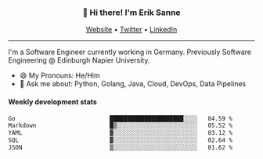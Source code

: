 <h3 align="center">👋 Hi there! I'm Erik Sanne</h3>
<p align="center">
  <a href="https://eriksanne.com">Website</a> •
  <a href="https://twitter.com/ErikKonradSanne">Twitter</a> •
  <a href="https://www.linkedin.com/in/eriksanne/">LinkedIn</a>
</p>

---
I'm a Software Engineer currently working in Germany. Previously Software Engineering @ Edinburgh Napier University.

- 😄 My Pronouns: He/Him
- 💬 Ask me about: Python, Golang, Java, Cloud, DevOps, Data Pipelines

<h4>Weekly development stats</h4>
<!--START_SECTION:waka-->

```txt
Go                           █████████████████████░░░░   84.59 %
Markdown                     █▒░░░░░░░░░░░░░░░░░░░░░░░   05.52 %
YAML                         ▓░░░░░░░░░░░░░░░░░░░░░░░░   03.12 %
SQL                          ▓░░░░░░░░░░░░░░░░░░░░░░░░   02.64 %
JSON                         ▒░░░░░░░░░░░░░░░░░░░░░░░░   01.62 %
```

<!--END_SECTION:waka-->
